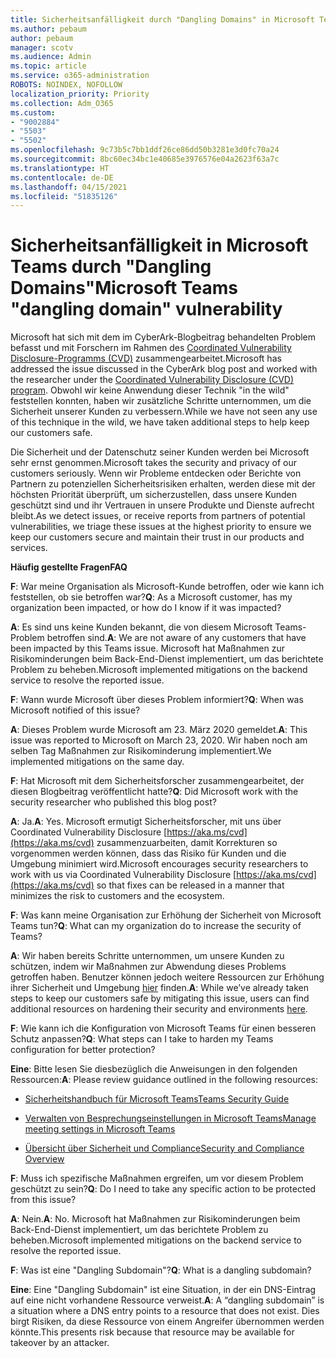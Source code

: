 ```yaml
---
title: Sicherheitsanfälligkeit durch "Dangling Domains" in Microsoft Teams
ms.author: pebaum
author: pebaum
manager: scotv
ms.audience: Admin
ms.topic: article
ms.service: o365-administration
ROBOTS: NOINDEX, NOFOLLOW
localization_priority: Priority
ms.collection: Adm_O365
ms.custom:
- "9002884"
- "5503"
- "5502"
ms.openlocfilehash: 9c73b5c7bb1ddf26ce86dd50b3281e3d0fc70a24
ms.sourcegitcommit: 8bc60ec34bc1e40685e3976576e04a2623f63a7c
ms.translationtype: HT
ms.contentlocale: de-DE
ms.lasthandoff: 04/15/2021
ms.locfileid: "51835126"
---
```

# <a name="microsoft-teams-dangling-domain-vulnerability"></a><span data-ttu-id="6cd9f-102">Sicherheitsanfälligkeit in Microsoft Teams durch "Dangling Domains"</span><span class="sxs-lookup"><span data-stu-id="6cd9f-102">Microsoft Teams "dangling domain" vulnerability</span></span>

<span data-ttu-id="6cd9f-103">Microsoft hat sich mit dem im CyberArk-Blogbeitrag behandelten Problem befasst und mit Forschern im Rahmen des [Coordinated Vulnerability Disclosure-Programms (CVD)](https://aka.ms/cvd) zusammengearbeitet.</span><span class="sxs-lookup"><span data-stu-id="6cd9f-103">Microsoft has addressed the issue discussed in the CyberArk blog post and worked with the researcher under the [Coordinated Vulnerability Disclosure (CVD) program](https://aka.ms/cvd).</span></span> <span data-ttu-id="6cd9f-104">Obwohl wir keine Anwendung dieser Technik "in the wild" feststellen konnten, haben wir zusätzliche Schritte unternommen, um die Sicherheit unserer Kunden zu verbessern.</span><span class="sxs-lookup"><span data-stu-id="6cd9f-104">While we have not seen any use of this technique in the wild, we have taken additional steps to help keep our customers safe.</span></span>

<span data-ttu-id="6cd9f-105">Die Sicherheit und der Datenschutz seiner Kunden werden bei Microsoft sehr ernst genommen.</span><span class="sxs-lookup"><span data-stu-id="6cd9f-105">Microsoft takes the security and privacy of our customers seriously.</span></span> <span data-ttu-id="6cd9f-106">Wenn wir Probleme entdecken oder Berichte von Partnern zu potenziellen Sicherheitsrisiken erhalten, werden diese mit der höchsten Priorität überprüft, um sicherzustellen, dass unsere Kunden geschützt sind und ihr Vertrauen in unsere Produkte und Dienste aufrecht bleibt.</span><span class="sxs-lookup"><span data-stu-id="6cd9f-106">As we detect issues, or receive reports from partners of potential vulnerabilities, we triage these issues at the highest priority to ensure we keep our customers secure and maintain their trust in our products and services.</span></span>

<span data-ttu-id="6cd9f-107">**Häufig gestellte Fragen**</span><span class="sxs-lookup"><span data-stu-id="6cd9f-107">**FAQ**</span></span>

<span data-ttu-id="6cd9f-108">**F**: War meine Organisation als Microsoft-Kunde betroffen, oder wie kann ich feststellen, ob sie betroffen war?</span><span class="sxs-lookup"><span data-stu-id="6cd9f-108">**Q**: As a Microsoft customer, has my organization been impacted, or how do I know if it was impacted?</span></span>

<span data-ttu-id="6cd9f-109">**A**: Es sind uns keine Kunden bekannt, die von diesem Microsoft Teams-Problem betroffen sind.</span><span class="sxs-lookup"><span data-stu-id="6cd9f-109">**A**: We are not aware of any customers that have been impacted by this Teams issue.</span></span> <span data-ttu-id="6cd9f-110">Microsoft hat Maßnahmen zur Risikominderungen beim Back-End-Dienst implementiert, um das berichtete Problem zu beheben.</span><span class="sxs-lookup"><span data-stu-id="6cd9f-110">Microsoft implemented mitigations on the backend service to resolve the reported issue.</span></span>

<span data-ttu-id="6cd9f-111">**F**: Wann wurde Microsoft über dieses Problem informiert?</span><span class="sxs-lookup"><span data-stu-id="6cd9f-111">**Q**: When was Microsoft notified of this issue?</span></span>

<span data-ttu-id="6cd9f-112">**A**: Dieses Problem wurde Microsoft am 23. März 2020 gemeldet.</span><span class="sxs-lookup"><span data-stu-id="6cd9f-112">**A**: This issue was reported to Microsoft on March 23, 2020.</span></span> <span data-ttu-id="6cd9f-113">Wir haben noch am selben Tag Maßnahmen zur Risikominderung implementiert.</span><span class="sxs-lookup"><span data-stu-id="6cd9f-113">We implemented mitigations on the same day.</span></span>

<span data-ttu-id="6cd9f-114">**F**: Hat Microsoft mit dem Sicherheitsforscher zusammengearbeitet, der diesen Blogbeitrag veröffentlicht hatte?</span><span class="sxs-lookup"><span data-stu-id="6cd9f-114">**Q**: Did Microsoft work with the security researcher who published this blog post?</span></span>

<span data-ttu-id="6cd9f-115">**A**: Ja.</span><span class="sxs-lookup"><span data-stu-id="6cd9f-115">**A**: Yes.</span></span> <span data-ttu-id="6cd9f-116">Microsoft ermutigt Sicherheitsforscher, mit uns über Coordinated Vulnerability Disclosure [https://aka.ms/cvd](https://aka.ms/cvd) zusammenzuarbeiten, damit Korrekturen so vorgenommen werden können, dass das Risiko für Kunden und die Umgebung minimiert wird.</span><span class="sxs-lookup"><span data-stu-id="6cd9f-116">Microsoft encourages security researchers to work with us via Coordinated Vulnerability Disclosure [https://aka.ms/cvd](https://aka.ms/cvd) so that fixes can be released in a manner that minimizes the risk to customers and the ecosystem.</span></span>  

<span data-ttu-id="6cd9f-117">**F**: Was kann meine Organisation zur Erhöhung der Sicherheit von Microsoft Teams tun?</span><span class="sxs-lookup"><span data-stu-id="6cd9f-117">**Q**: What can my organization do to increase the security of Teams?</span></span>  

<span data-ttu-id="6cd9f-118">**A**: Wir haben bereits Schritte unternommen, um unsere Kunden zu schützen, indem wir Maßnahmen zur Abwendung dieses Problems getroffen haben. Benutzer können jedoch weitere Ressourcen zur Erhöhung ihrer Sicherheit und Umgebung [hier](https://www.microsoft.com/microsoft-365/blog/2020/04/06/it-professionals-privacy-security-microsoft-teams/) finden.</span><span class="sxs-lookup"><span data-stu-id="6cd9f-118">**A**: While we’ve already taken steps to keep our customers safe by mitigating this issue, users can find additional resources on hardening their security and environments [here](https://www.microsoft.com/microsoft-365/blog/2020/04/06/it-professionals-privacy-security-microsoft-teams/).</span></span>  

<span data-ttu-id="6cd9f-119">**F**: Wie kann ich die Konfiguration von Microsoft Teams für einen besseren Schutz anpassen?</span><span class="sxs-lookup"><span data-stu-id="6cd9f-119">**Q**: What steps can I take to harden my Teams configuration for better protection?</span></span>

<span data-ttu-id="6cd9f-120">**Eine**: Bitte lesen Sie diesbezüglich die Anweisungen in den folgenden Ressourcen:</span><span class="sxs-lookup"><span data-stu-id="6cd9f-120">**A**: Please review guidance outlined in the following resources:</span></span> 

- [<span data-ttu-id="6cd9f-121">Sicherheitshandbuch für Microsoft Teams</span><span class="sxs-lookup"><span data-stu-id="6cd9f-121">Teams Security Guide</span></span>](https://docs.microsoft.com/microsoftteams/teams-security-guide)

- [<span data-ttu-id="6cd9f-122">Verwalten von Besprechungseinstellungen in Microsoft Teams</span><span class="sxs-lookup"><span data-stu-id="6cd9f-122">Manage meeting settings in Microsoft Teams</span></span>](https://docs.microsoft.com/microsoftteams/meeting-settings-in-teams)

- [<span data-ttu-id="6cd9f-123">Übersicht über Sicherheit und Compliance</span><span class="sxs-lookup"><span data-stu-id="6cd9f-123">Security and Compliance Overview</span></span>](https://docs.microsoft.com/microsoftteams/security-compliance-overview)

<span data-ttu-id="6cd9f-124">**F**: Muss ich spezifische Maßnahmen ergreifen, um vor diesem Problem geschützt zu sein?</span><span class="sxs-lookup"><span data-stu-id="6cd9f-124">**Q**: Do I need to take any specific action to be protected from this issue?</span></span>

<span data-ttu-id="6cd9f-125">**A**: Nein.</span><span class="sxs-lookup"><span data-stu-id="6cd9f-125">**A**: No.</span></span> <span data-ttu-id="6cd9f-126">Microsoft hat Maßnahmen zur Risikominderungen beim Back-End-Dienst implementiert, um das berichtete Problem zu beheben.</span><span class="sxs-lookup"><span data-stu-id="6cd9f-126">Microsoft implemented mitigations on the backend service to resolve the reported issue.</span></span>

<span data-ttu-id="6cd9f-127">**F**: Was ist eine "Dangling Subdomain"?</span><span class="sxs-lookup"><span data-stu-id="6cd9f-127">**Q**: What is a dangling subdomain?</span></span>

<span data-ttu-id="6cd9f-128">**Eine**: Eine "Dangling Subdomain" ist eine Situation, in der ein DNS-Eintrag auf eine nicht vorhandene Ressource verweist.</span><span class="sxs-lookup"><span data-stu-id="6cd9f-128">**A**:  A “dangling subdomain” is a situation where a DNS entry points to a resource that does not exist.</span></span>  <span data-ttu-id="6cd9f-129">Dies birgt Risiken, da diese Ressource von einem Angreifer übernommen werden könnte.</span><span class="sxs-lookup"><span data-stu-id="6cd9f-129">This presents risk because that resource may be available for takeover by an attacker.</span></span>
